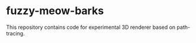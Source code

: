 # fuzzy-meow-barks
This repository contains code for experimental 3D renderer based on path-tracing.
